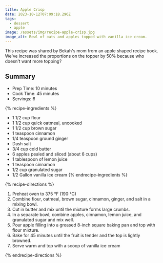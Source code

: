 ```yaml
---
title: Apple Crisp
date: 2023-10-12T07:09:18.296Z
tags:
  - dessert
  - apple
image: /assets/img/recipe-apple-crisp.jpg
image_alt: Bowl of oats and apples topped with vanilla ice cream.
---
```


This recipe was shared by Bekah's mom from an apple shaped recipe book.
We've increased the proportions on the topper by 50% because who doesn't want more topping?

## Summary

- Prep Time: 10 minutes
- Cook Time: 45 minutes
- Servings: 6

{% recipe-ingredients %}

- 1 1/2 cup flour
- 1 1/2 cup quick oatmeal, uncooked
- 1 1/2 cup brown sugar
- 1 teaspoon cinnamon
- 1/4 teaspoon ground ginger
- Dash salt
- 3/4 cup cold butter
- 6 apples pealed and sliced (about 6 cups)
- 1 tablespoon of lemon juice
- 1 teaspoon cinnamon
- 1/2 cup granulated sugar
- 1/2 Gallon vanilla ice cream
{% endrecipe-ingredients %}

{% recipe-directions %}

1. Preheat oven to 375 °F (190 °C)
1. Combine flour, oatmeal, brown sugar, cinnamon, ginger, and salt in a mixing bowl.
1. Cut in butter and mix until the mixture forms large crumbs.
1. In a separate bowl, combine apples, cinnamon, lemon juice, and granulated sugar and mix well.
1. Pour apple filling into a greased 8-inch square baking pan and top with flour mixture.
1. Bake for 45 minutes until the fruit is tender and the top is lightly browned.
1. Serve warm and top with a scoop of vanilla ice cream

{% endrecipe-directions %}
